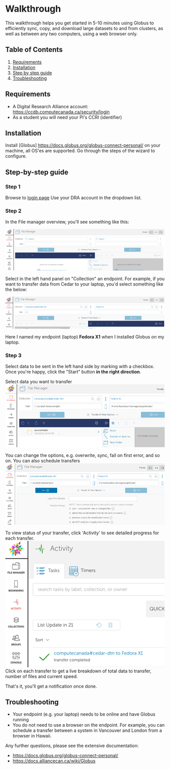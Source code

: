 # Walkthrough
This walkthrough helps you get started in 5-10 minutes using Globus to efficiently sync, copy, and download large datasets to and from clusters, as well as between any two computers, using a web browser only.


## Table of Contents
1. [Requirements](#requirements)
2. [Installation](#installation)
3. [Step by step guide](#steps)
4. [Troubleshooting](#faq)

<a name="requirements"></a>
## Requirements
- A Digital Research Alliance account: https://ccdb.computecanada.ca/security/login
- As a student you will need your PI's CCRI (identifier)


<a name="installlation"></a>
## Installation
Install [Globus] https://docs.globus.org/globus-connect-personal/ on your machine, all OS'es are supported.
Go through the steps of the wizard to configure.

<a name="steps"></a>
## Step-by-step guide
### Step 1
Browse to [login page](https://globus.computecanada.ca/file-manager)
Use your DRA account in the dropdown list.

### Step 2
In the File manager overview, you'll see something like this:

![filemanager.png](filemanager.png)

Select in the left hand panel on "Collection" an endpoint. 
For example, if you want to transfer data from Cedar to your laptop, you'd select something like the below:

![example.png](example.png)

Here I named my endpoint (laptop) **Fedora X1** when I installed Globus on my laptop.


### Step 3
Select data to be sent in the left hand side by marking with a checkbox.
Once you're happy, click the "Start" button **in the right direction**. 


Select data you want to transfer
![filemanager.png](transfer.png)


You can change the options, e.g. overwrite, sync, fail on first error, and so on. 
You can also schedule transfers
![filemanager.png](options.png)

To view status of your transfer, click 'Activity' to see detailed progress for each transfer.
![filemanager.png](activity.png)
Click on each transfer to get a live breakdown of total data to transfer, number of files and current speed.

That's it, you'll get a notification once done. 

<a name="faq"></a>
## Troubleshooting
- Your endpoint (e.g. your laptop) needs to be online and have Globus running
- You do not need to use a browser on the endpoint. For example, you can schedule a transfer between a system in Vancouver and London from a browser in Hawaii.

Any further questions, please see the extensive documentation:
- https://docs.globus.org/globus-connect-personal/
- https://docs.alliancecan.ca/wiki/Globus
